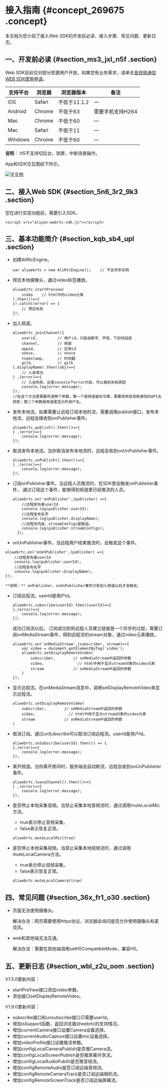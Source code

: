 # 接入指南 {#concept_269675 .concept}

本文档为您介绍了接入Web SDK的开发前必读、接入步骤、常见问题、更新日志。

## 一、开发前必读 {#section_ms3_jxl_n5f .section}

Web SDK目前仅对部分受邀用户开放，如果您有业务需求，请单击[音视频通信WEB SDK使用申请](https://page.aliyun.com/form/act878195301/index.htm)。

|支持平台|浏览器|浏览器版本|备注|
|----|---|-----|--|
|iOS|Safari|不低于11.1.2|—|
|Android|Chrome|不低于63|需要手机支持H264|
|Mac|Chrome|不低于60|—|
|Mac|Safari|不低于11|—|
|Windows|Chrome|不低于60|—|

**说明：** H5不支持切后台，锁屏，中断场景操作。

App和SDK交互图如下所示。

![交互图](http://static-aliyun-doc.oss-cn-hangzhou.aliyuncs.com/assets/img/170941/156643995947688_zh-CN.png)

## 二、接入Web SDK {#section_5n6_3r2_9k3 .section}

您在进行实现功能前，需要引入SDK。

``` {#codeblock_joh_t1y_t54}
<script src="aliyun-webrtc-sdk.js"></script>
```

## 三、基本功能简介 {#section_kqb_sb4_upl .section}

-   创建AliRtcEngine。

    ``` {#codeblock_dih_rro_isw}
    var aliwebrtc = new AliRtcEngine();    // 不支持多实例
    ```

-   预览本地摄像头，通过video标签播放。

    ``` {#codeblock_i29_7xy_cag}
    aliwebrtc.startPreview(
        video    // html中的video元素
    ).then(()=>{
    }).catch((error) => {
        // 预览失败
    });
    ```

-   加入频道。

    ``` {#codeblock_k1r_qj6_an3}
    aliwebrtc.joinChannel({
        userid,         // 用户id，只能由数字、字母、下划线组成
        channel,        // 频道
        appid,          // 应用id
        nonce,          // nonce
        timestamp,      // 时间戳
        gslb,           // gslb
    },displayName).then((obj)=>{
        // 入会成功
    } ,(error)=>{
        // 入会失败，这里console下error内容，可以看到失败原因
        console.log(error.message);
    });
    //在这个方法里需要传递两个参数，第一个是频道鉴权令牌，需要调用音视频通信的API去获取；第二个参数是频道里显示的用户名。
    ```

-   发布本地流。如果需要让远程订阅本地的流，需要调用publish接口，发布本地流，远程会接收到onPublisher事件。

    ``` {#codeblock_ei0_nu4_b0z}
    aliwebrtc.publish().then(()=>{
    } ,(error)=>{
        console.log(error.message);
    });
    ```

-   取消发布本地流。当你取消发布本地流时，远程会收到onUnPublisher事件。

    ``` {#codeblock_mxm_3p2_x8g}
    aliwebrtc.unPublish().then(()=>{
    } ,(error)=>{
        console.log(error.message);
    });
    ```

-   订阅onPublisher事件。当远程人员推流时，在SDK里会触发onPublisher事件， 通过订阅这个事件，能够得到频道里已经推流的人员。

    ``` {#codeblock_zuw_jfn_nvq}
    aliwebrtc.on('onPublisher',(publisher) =>{
        //远程发布者userId
        console.log(publisher.userId);
        //远程发布名字
        console.log(publisher.displayName);
        //远程流内容，streamConfigs是数组。
        console.log(publisher.streamConfigs);
      });
    ```

-   onUnPublisher事件。当远程用户结束推流时，会触发这个事件。

``` {#codeblock_qag_8qn_igh}
aliwebrtc.on('onUnPublisher',(publisher) =>{
    //远程发布者userId
    console.log(publisher.userId);
    //远程发布名字
    console.log(publisher.displayName);
});
```

    **说明：** onPublisher、onUnPublisher事件只有加入频道以后才会触发。

-   订阅远程流。userId是用户Id。

    ``` {#codeblock_efh_u4x_x5e}
    aliwebrtc.subscribe(userId).then((userId)=>{
    },(error)=>{
        console.log(error.message);
    });
    ```

    成功订阅流以后。 订阅成功到和远程人员建立链接是一个异步的过程，需要订阅onMediaStream事件，得到远程流的stream对象，通过video元素播放。

    ``` {#codeblock_19p_k1v_thw}
    aliwebrtc.on('onMediaStream',(subscriber, stream)=>{
        var video = document.getElementByTag('video');
        aliwebrtc.setDisplayRemoteVideo(
            subscriber,        // onMediaStream中返回的参数
            video,               // html中用于显示stream对象的video元素
            stream             // onMediaStream中返回的参数
        )
    });
    ```

-   显示远程流。在onMediaStream消息中，调用setDisplayRemoteVideo来显示远程流。

    ``` {#codeblock_dc1_5w1_y92}
    aliwebrtc.setDisplayRemoteVideo(
        subscriber,        // onMediaStream中返回的参数
        video,               // html中用于显示stream对象的video元素
        stream             // onMediaStream中返回的参数
    )
    ```

-   取消订阅。通过unSubscribe可以取消订阅远程流。userId是用户Id。

    ``` {#codeblock_mvo_bm2_q67}
    aliwebrtc.unSubscribe(userId).then(() => {
    },(error)=>{
        console.log(error.message);
    });
    ```

-   离开频道。当你离开房间时，服务端会自动断流，远程会收到onUnPublisher事件。

    ``` {#codeblock_qsa_oda_bp4}
    aliwebrtc.leaveChannel().then(()=>{
    } ,(error)=>{
        console.log(error.message);
    });
    ```

-   是否停止本地采集音频。当禁止采集本地音频流时，通过调用muteLocalMic方法。

    -   true表示停止音频采集。
    -   false表示恢复正常。
    ``` {#codeblock_xv2_3gy_a42}
    aliwebrtc.muteLocalMic(true)
    ```

-   是否停止本地采集视频。当禁止采集本地视频流时，通过调用muteLocalCamera方法。

    -   true表示停止视频采集。
    -   false表示恢复正常。
    ``` {#codeblock_jx9_0ov_t46}
    aliwebrtc.muteLocalCamera(true)
    ```


## 四、常见问题 {#section_36x_fr1_o30 .section}

-   页面无法使用摄像头。

    解决办法：网页需要使用https协议，浏览器会询问是否允许使用摄像头和麦克风。

-   web和其他端无法互通。

    解决办法：需要在其他端调用setH5CompatibleMode，兼容H5。


## 五、更新日志 {#section_wbl_z2u_oom .section}

V1.5.0更新内容：

-   startPreView接口添加video参数。
-   添加接口setDisplayRemoteVideo。

V1.9.0更新内容：

-   subscribe接口和unsubscribe接口只需要userId。
-   增加isSupport函数，返回浏览器对webrtc的支持情况。
-   增加currentCamera接口设置Camera设备选择。
-   增加currentAudioCapture接口设置mic设备选择。
-   增加videoProfile接口设置推流参数。
-   增加configLocalCameraPublish是否推Camera流。
-   增加configLocalScreenPublish是否推屏幕共享流。
-   增加configLocalAudioPublih是否推音频流。
-   增加configRemoteAudio是否订阅远端音频流。
-   增加configRemoteCameraTrack是否订阅远端相机流。
-   增加configRemoteScreenTrack是否订阅远端屏幕流。


